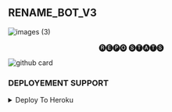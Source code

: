 ## RENAME_BOT_V3
![images (3)](https://user-images.githubusercontent.com/113157573/198686164-b5210f94-1cfd-48ef-a322-c23fbdc9b98e.jpeg)

<p align="center"> 🅡🅔🅟🅞 🅢🅣🅐🅣🅢 </p>


![github card](https://github-readme-stats.vercel.app/api/pin/?username=TGDarkLord&repo=RENAME_BOT_V3&theme=dark)

### DEPLOYEMENT SUPPORT

<details><summary>Deploy To Heroku</summary>
<p>
<br>
<a href="https://heroku.com/deploy?template=https://github.com/TGDarkLord/RENAME_BOT_V3">
  <img src="https://www.herokucdn.com/deploy/button.svg" alt="Deploy">
</a>
</p>
</details>

